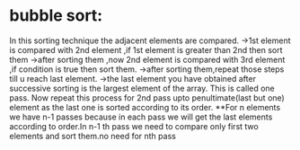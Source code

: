 # bubble sort:
In this sorting technique the adjacent elements are compared.
->1st element is compared with 2nd element ,if 1st element is greater than 2nd then sort them
->after sorting them ,now 2nd element is compared with 3rd element ,if condition is true then sort them.
->after sorting them,repeat those steps till u reach last element.
->the last element you have obtained after successive sorting is the largest element of the array.
This is called one pass.
Now repeat this process for 2nd pass upto penultimate(last but one) element as the last one is sorted according to its order.
**For n elements we have n-1 passes because in each pass we will get the last elements according to order.In n-1 th pass we need to compare only first two elements and sort them.no need for nth pass
